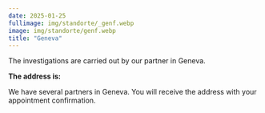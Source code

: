 ```yaml
---
date: 2025-01-25
fullimage: img/standorte/_genf.webp
image: img/standorte/genf.webp
title: "Geneva"
---
```


The investigations are carried out by our partner in Geneva.

**The address is:**

We have several partners in Geneva. You will receive the address with your appointment confirmation.